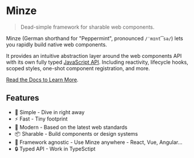 # Minze

> Dead-simple framework for sharable web components.

Minze (German shorthand for "Peppermint", pronounced `/ˈmɪnt͡sə/`) lets you rapidly build native web components.

It provides an intuitive abstraction layer around the web components API with its own fully typed [JavaScript API](https://minze.dev/api/). Including reactivity, lifecycle hooks, scoped styles, one-shot component registration, and more.

[Read the Docs to Learn More](https://minze.dev).

## Features

- 👶 Simple - Dive in right away
- ⚡ Fast - Tiny footprint
- 🚀 Modern - Based on the latest web standards
- 📦 Sharable - Build components or design systems
- 🎲 Framework agnostic - Use Minze anywhere - React, Vue, Angular...
- 🔒 Typed API - Work in TypeSctipt
